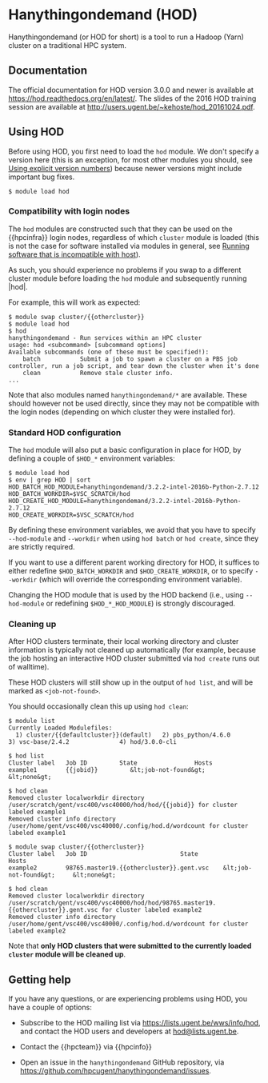 # Hanythingondemand (HOD)

Hanythingondemand (or HOD for short) is a tool to run a Hadoop (Yarn)
cluster on a traditional HPC system.

## Documentation

The official documentation for HOD version 3.0.0 and newer is available
at <https://hod.readthedocs.org/en/latest/>. The slides of the 2016 HOD
training session are available at
<http://users.ugent.be/~kehoste/hod_20161024.pdf>.

## Using HOD

Before using HOD, you first need to load the `hod` module. We don't
specify a version here (this is an exception, for most other modules you
should, see [Using explicit version numbers](../running_batch_jobs/#using-explicit-version-numbers)) because newer versions might include important bug fixes.

```
$ module load hod
```

### Compatibility with login nodes

The `hod` modules are constructed such that they can be used on the {{hpcinfra}}
login nodes, regardless of which `cluster` module is loaded (this is not
the case for software installed via modules in general, see [Running software that is incompatible with host](../troubleshooting/#running-software-that-is-incompatible-with-host)).

As such, you should experience no problems if you swap to a different
cluster module before loading the `hod` module and subsequently running
|hod|.

For example, this will work as expected:

```
$ module swap cluster/{{othercluster}}
$ module load hod
$ hod
hanythingondemand - Run services within an HPC cluster
usage: hod <subcommand> [subcommand options]
Available subcommands (one of these must be specified!):
    batch           Submit a job to spawn a cluster on a PBS job controller, run a job script, and tear down the cluster when it's done
    clean           Remove stale cluster info.
...
```

Note that also modules named `hanythingondemand/*` are available. These
should however not be used directly, since they may not be compatible
with the login nodes (depending on which cluster they were installed
for).

### Standard HOD configuration

The `hod` module will also put a basic configuration in place for HOD,
by defining a couple of `$HOD_*` environment variables:

```
$ module load hod
$ env | grep HOD | sort
HOD_BATCH_HOD_MODULE=hanythingondemand/3.2.2-intel-2016b-Python-2.7.12
HOD_BATCH_WORKDIR=$VSC_SCRATCH/hod
HOD_CREATE_HOD_MODULE=hanythingondemand/3.2.2-intel-2016b-Python-2.7.12
HOD_CREATE_WORKDIR=$VSC_SCRATCH/hod
```

By defining these environment variables, we avoid that you have to
specify `--hod-module` and `--workdir` when using `hod batch` or
`hod create`, since they are strictly required.

If you want to use a different parent working directory for HOD, it
suffices to either redefine `$HOD_BATCH_WORKDIR` and
`$HOD_CREATE_WORKDIR`, or to specify `--workdir` (which will override
the corresponding environment variable).

Changing the HOD module that is used by the HOD backend (i.e., using
`--hod-module` or redefining `$HOD_*_HOD_MODULE`) is strongly
discouraged.

### Cleaning up

After HOD clusters terminate, their local working directory and cluster
information is typically not cleaned up automatically (for example,
because the job hosting an interactive HOD cluster submitted via
`hod create` runs out of walltime).

These HOD clusters will still show up in the output of `hod list`, and
will be marked as `<job-not-found>`.

You should occasionally clean this up using `hod clean`:

```
$ module list
Currently Loaded Modulefiles:
  1) cluster/{{defaultcluster}}(default)   2) pbs_python/4.6.0            3) vsc-base/2.4.2              4) hod/3.0.0-cli

$ hod list
Cluster label	Job ID		   State                Hosts
example1        {{jobid}}         &lt;job-not-found&gt;     &lt;none&gt;

$ hod clean
Removed cluster localworkdir directory /user/scratch/gent/vsc400/vsc40000/hod/hod/{{jobid}} for cluster labeled example1
Removed cluster info directory /user/home/gent/vsc400/vsc40000/.config/hod.d/wordcount for cluster labeled example1

$ module swap cluster/{{othercluster}}
Cluster label	Job ID				            State              	Hosts
example2		98765.master19.{{othercluster}}.gent.vsc	&lt;job-not-found&gt;     &lt;none&gt;

$ hod clean
Removed cluster localworkdir directory /user/scratch/gent/vsc400/vsc40000/hod/hod/98765.master19.{{othercluster}}.gent.vsc for cluster labeled example2
Removed cluster info directory /user/home/gent/vsc400/vsc40000/.config/hod.d/wordcount for cluster labeled example2
```
Note that **only HOD clusters that were submitted to the currently loaded `cluster` module will be cleaned up**.

## Getting help

If you have any questions, or are experiencing problems using HOD, you
have a couple of options:

-   Subscribe to the HOD mailing list via
    <https://lists.ugent.be/wws/info/hod>, and contact the HOD users and
    developers at hod@lists.ugent.be.

-   Contact the {{hpcteam}} via {{hpcinfo}}

-   Open an issue in the `hanythingondemand` GitHub repository, via
    <https://github.com/hpcugent/hanythingondemand/issues>.
